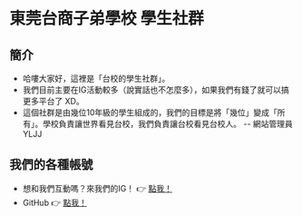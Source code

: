# 東莞台商子弟學校 學生社群

## 簡介
- 哈嘍大家好，這裡是「台校的學生社群」。
- 我們目前主要在IG活動較多（說實話也不怎麼多），如果我們有錢了就可以搞更多平台了 XD。
- 這個社群是由幾位10年級的學生組成的，我們的目標是將「幾位」變成「所有」。學校負責讓世界看見台校，我們負責讓台校看見台校人。 -- 網站管理員 YLJJ

## 我們的各種帳號
- 想和我們互動嗎？來我們的IG！ 👉 [點我！](https://www.instagram.com/tbds_student_rights)
- GitHub 👉 [點我！](https://github.com/td-students)

